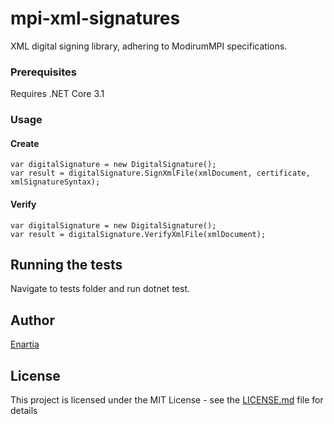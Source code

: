 # mpi-xml-signatures
XML digital signing library, adhering to ModirumMPI specifications. 

### Prerequisites

Requires .NET Core 3.1

### Usage

#### Create
```
var digitalSignature = new DigitalSignature();
var result = digitalSignature.SignXmlFile(xmlDocument, certificate, xmlSignatureSyntax);
```            
#### Verify

```
var digitalSignature = new DigitalSignature();
var result = digitalSignature.VerifyXmlFile(xmlDocument);
``` 

## Running the tests

Navigate to tests folder and run dotnet test.

## Author

[Enartia](https://github.com/Enartia)

## License

This project is licensed under the MIT License - see the [LICENSE.md](LICENSE.md) file for details